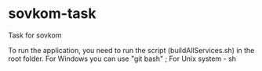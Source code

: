 # sovkom-task
Task for sovkom

To run the application, you need to run the script (buildAllServices.sh) in the root folder.
For Windows you can use "git bash" ;
For Unix system - sh
